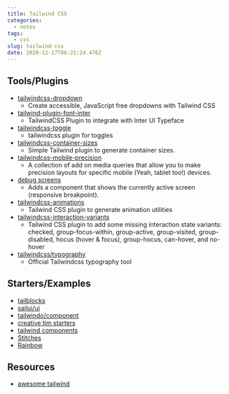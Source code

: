 ```yaml
---
title: Tailwind CSS
categories:
  - notes
tags:
  - css
slug: tailwind-css
date: 2020-12-17T06:21:24.476Z
---
```


## Tools/Plugins

- [tailwindcss-dropdown](https://github.com/estevanmaito/tailwindcss-dropdown)
  - Create accessible, JavaScript free dropdowns with Tailwind CSS
- [tailwind-plugin-font-inter](https://github.com/imsus/tailwind-plugin-font-inter)
  - TailwindCSS Plugin to integrate with Inter UI Typeface
- [tailwindcss-toggle](https://github.com/saraElsanan/tailwindcss-toggle)
  - tailwindcss plugin for toggles
- [tailwindcss-container-sizes](https://github.com/Log1x/tailwindcss-container-sizes)
  - Simple Tailwind plugin to generate container sizes.
- [tailwindcss-mobile-precision](https://github.com/robksawyer/tailwindcss-mobile-precision)
  - A collection of add on media queries that allow you to make precision layouts for specific mobile (Yeah, tablet too!) devices.
- [debug screens](https://github.com/jorenvanhee/tailwindcss-debug-screens)
  -  Adds a component that shows the currently active screen (responsive breakpoint).
- [tailwindcss-animations](https://github.com/benface/tailwindcss-animations)
  - Tailwind CSS plugin to generate animation utilities
- [tailwindcss-interaction-variants](https://github.com/benface/tailwindcss-interaction-variants)
  - Tailwind CSS plugin to add some missing interaction state variants: checked, group-focus-within, group-active, group-visited, group-disabled, hocus (hover & focus), group-hocus, can-hover, and no-hover
- [tailwindcss/typography](https://github.com/tailwindcss/typography)
  - Official Tailwindcss typography tool

## Starters/Examples

- [tailblocks](https://mertjf.github.io/tailblocks)
- [sailui/ui](https://github.com/sailui/ui)
- [tailwindo/component](https://github.com/tailwindow/component)
- [creative tim starters](https://www.creative-tim.com/learning-lab/tailwind-starter-kit/presentation)
- [tailwind components](https://tailwindcomponents.com)
- [Stitches](https://stitches.hyperyolo.com/)
- [Rainbow](https://rainbow.otovo.com/core/typography)

## Resources

- [awesome tailwind](https://project-awesome.org/aniftyco/awesome-tailwindcss)
